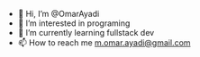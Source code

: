 - 👋 Hi, I’m @OmarAyadi
- 👀 I’m interested in programing
- 🌱 I’m currently learning fullstack dev
- 📫 How to reach me m.omar.ayadi@gmail.com

<!---
OmarAyadi/OmarAyadi is a ✨ special ✨ repository because its `README.md` (this file) appears on your GitHub profile.
You can click the Preview link to take a look at your changes.
--->
